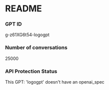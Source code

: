 # README
### GPT ID
 g-z61XG6t54-logogpt
### Number of conversations
 25000
### API Protection Status
This GPT: 'logogpt' doesn't have an openai_spec
